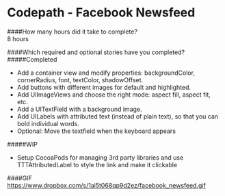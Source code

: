 Codepath - Facebook Newsfeed
=================

####How many hours did it take to complete?  
8 hours  


####Which required and optional stories have you completed?  
#####Completed
- Add a container view and modify properties: backgroundColor, cornerRadius, font, textColor, shadowOffset.
- Add buttons with different images for default and highlighted.
- Add UIImageViews and choose the right mode: aspect fill, aspect fit, etc.
- Add a UITextField with a background image.
- Add UILabels with attributed text (instead of plain text), so that you can bold individual words.
- Optional: Move the textfield when the keyboard appears

#####WIP
- Setup CocoaPods for managing 3rd party libraries and use TTTAttributedLabel to style the link and make it clickable

####GIF
https://www.dropbox.com/s/1ai5t068qp9d2ez/facebook_newsfeed.gif
